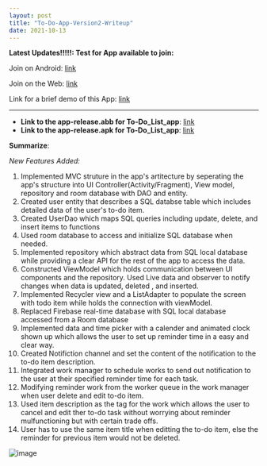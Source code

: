 ```yaml
---
layout: post
title: "To-Do-App-Version2-Writeup"
date: 2021-10-13
---
```



**Latest Updates!!!!!: Test for App available to join:**

Join on Android: [link](https://play.google.com/store/apps/details?id=edu.neu.khoury.madsea.majianqing)

Join on the Web: [link](https://play.google.com/apps/testing/edu.neu.khoury.madsea.majianqing)

Link for a brief demo of this App: [link](https://youtu.be/FLZE0s2Xv60)

----------------------------------------------------------------------------------------------------

* **Link to the app-release.abb for To-Do_List_app**: [link](https://github.com/TommyMa99/TodoApp/blob/main/app-release.aab)
* **Link to the app-release.apk for To-Do_List_app**: [link](https://github.com/TommyMa99/TodoApp/blob/main/app-release.apk)

**Summarize**: 

*New Features Added:* 

1. Implemented MVC struture in the app's artitecture by seperating the app's structure into UI Controller(Activity/Fragment), View model, repository and room database with DAO and entity.
1. Created user entity that describes a SQL databse table which includes detailed data of the user's to-do item.
1. Created UserDao which maps SQL queries including update, delete, and insert items to functions
1. Used room database to access and initialize SQL database when needed.
1. Implemented repository which abstract data from SQL local database while providing a clear API for the rest of the app to access the data.
1. Constructed ViewModel which holds communication between UI components and the repository. Used Live data and observer to notify changes when data is updated, deleted , and inserted.
1. Implemented Recycler view and a ListAdapter to populate the screen with todo item while holds the connection with viewModel.
1. Replaced Firebase real-time database with SQL local database accessed from a Room database
1. Implemented data and time picker with a calender and animated clock shown up which allows the user to set up reminder time in a easy and clear way.
1. Created Notifiction channel and set the content of the notification to the to-do item description.
1. Integrated work manager to schedule works to send out notification to the user at their specified reminder time for each task.
1. Modifying reminder work from the worker queue in the work manager when user delete and edit to-do item.
1. Used item description as the tag for the work which allows the user to cancel and edit ther to-do task without worrying about reminder mulfunctioning but with certain trade offs.
1. User has to use the same item title when editting the to-do item, else the reminder for previous item would not be deleted.   

![image](https://user-images.githubusercontent.com/90421186/147965938-eb5960f2-a2de-4a4f-ba3b-66dd9699c19a.png)
